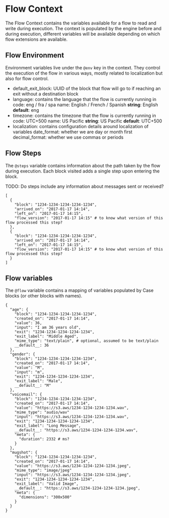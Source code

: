 # Flow Context

The Flow Context contains the variables available for a flow to read and write
during execution. The context is populated by the engine before and during
execution, different variables will be available depending on which flow
extensions are available.

## Flow Environment

Environment variables live under the `@env` key in the context. They control
the execution of the flow in various ways, mostly related to localization but
also for flow control.

 * default_exit_block: UUID of the block that flow will go to if reaching
   an exit without a destination block
 * language: contains the language that the flow is currently running in
       code: eng / fra / spa
       name: English / French / Spanish
       __string__: English
       __default__: eng
 * timezone: contains the timezone that the flow is currently running in
       code: UTC+500
       name: US Pacific
       __string__: US Pacific
       __default__: UTC+500
 * localization: contains configuration details around localization of variables
       date_format: whether we are day or month first
       decimal_format: whether we use commas or periods

## Flow Steps

The `@steps` variable contains information about the path taken by the flow
during execution. Each block visited adds a single step upon entering the block.

TODO: Do steps include any information about messages sent or received?

```
[
  {
    "block": "1234-1234-1234-1234-1234",
    "arrived_on": "2017-01-17 14:14",
    "left_on": "2017-01-17 14:15",
    "flow_version": "2017-01-17 14:15" # to know what version of this flow processed this step?
  },
  {
    "block": "1234-1234-1234-1234-1234",
    "arrived_on": "2017-01-17 14:14",
    "left_on": "2017-01-17 14:15",
    "flow_version": "2017-01-17 14:15" # to know what version of this flow processed this step?
  }
]
```

## Flow variables

The `@flow` variable contains a mapping of variables populated by Case blocks
(or other blocks with names).

```
{
  "age": {
    "block": "1234-1234-1234-1234-1234",
    "created_on": "2017-01-17 14:14",
    "value": 36,
    "input": "I am 36 years old",
    "exit": "1234-1234-1234-1234-1234",
    "exit_label": "Middle Aged",
    "mime_type": "text/plain", # optional, assumed to be text/plain
    __default__: 36
  },
  "gender": {
    "block": "1234-1234-1234-1234-1234",
    "created_on": "2017-01-17 14:14",
    "value": "M",
    "input": "m",
    "exit": "1234-1234-1234-1234-1234",
    "exit_label": "Male",
    __default__: "M"
  },
  "voicemail": {
    "block": "1234-1234-1234-1234-1234",
    "created_on": "2017-01-17 14:14",
    "value": "https://s3.aws/1234-1234-1234-1234.wav",
    "mime_type": "audio/wav"
    "input": "https://s3.aws/1234-1234-1234-1234.wav",
    "exit": "1234-1234-1234-1234-1234",
    "exit_label": "Long Message",
    __default__: "https://s3.aws/1234-1234-1234-1234.wav",
    "meta": {
      "duration": 2332 # ms?
    }
  },
  "mugshot": {
    "block": "1234-1234-1234-1234-1234",
    "created_on": "2017-01-17 14:14",
    "value": "https://s3.aws/1234-1234-1234-1234.jpeg",
    "mime_type": "image/jpeg"
    "input": "https://s3.aws/1234-1234-1234-1234.jpeg",
    "exit": "1234-1234-1234-1234-1234",
    "exit_label": "Valid Image",
    __default__: "https://s3.aws/1234-1234-1234-1234.jpeg",
    "meta": {
      "dimensions": "300x500"
    }
  }
}
```
